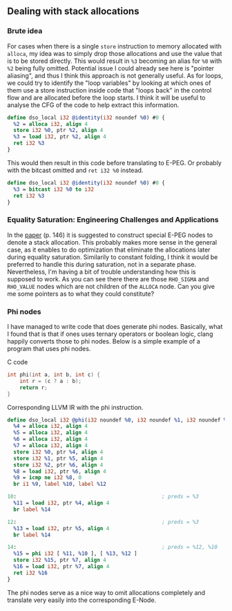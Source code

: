 ## Dealing with stack allocations
### Brute idea
For cases when there is a single `store` instruction to memory allocated with `alloca`, my idea was to simply drop those allocations and use the value that is to be stored directly.
This would result in `%3` becoming an alias for `%0` with `%2` being fully omitted. Potential issue I could already see here is "pointer aliasing", and thus I think this approach is not generally useful.
As for loops, we could try to identify the "loop variables" by looking at which ones of them use a store instruction inside code that "loops back" in the control flow and are allocated before the loop starts.
I think it will be useful to analyse the CFG of the code to help extract this information.

```llvm
define dso_local i32 @identity(i32 noundef %0) #0 {
  %2 = alloca i32, align 4
  store i32 %0, ptr %2, align 4
  %3 = load i32, ptr %2, align 4
  ret i32 %3
}
```
This would then result in this code before translating to E-PEG. Or probably with the bitcast omitted and `ret i32 %0` instead.
```llvm
define dso_local i32 @identity(i32 noundef %0) #0 {
  %3 = bitcast i32 %0 to i32
  ret i32 %3
}
```
### Equality Saturation: Engineering Challenges and Applications
In the [paper](https://rosstate.org/publications/eqsat/MikeThesis.pdf) (p. 146) it is suggested to construct special E-PEG nodes to denote a stack allocation. This probably makes more sense in the general case, as
it enables to do optimization that eliminate the allocations later during equality saturation. Similarily to constant folding, I think it would be preferred to handle this during saturation, not in a separate phase.
Nevertheless, I'm having a bit of trouble understanding how this is supposed to work. As you can see there there are those `RHO_SIGMA` and `RHO_VALUE` nodes which are not children of the `ALLOCA` node. Can you give me
some pointers as to what they could constitute?

### Phi nodes
I have managed to write code that does generate phi nodes. Basically, what I found that is that if ones uses ternary operators or boolean logic, clang happily converts those to phi nodes. Below is a simple example of a program that uses phi nodes.


C code
```c
int phi(int a, int b, int c) {
    int r = (c ? a : b);
    return r;
}
```


Corresponding LLVM IR with the phi instruction.
```llvm
define dso_local i32 @phi(i32 noundef %0, i32 noundef %1, i32 noundef %2) #0 {
  %4 = alloca i32, align 4
  %5 = alloca i32, align 4
  %6 = alloca i32, align 4
  %7 = alloca i32, align 4
  store i32 %0, ptr %4, align 4
  store i32 %1, ptr %5, align 4
  store i32 %2, ptr %6, align 4
  %8 = load i32, ptr %6, align 4
  %9 = icmp ne i32 %8, 0
  br i1 %9, label %10, label %12

10:                                               ; preds = %3
  %11 = load i32, ptr %4, align 4
  br label %14

12:                                               ; preds = %3
  %13 = load i32, ptr %5, align 4
  br label %14

14:                                               ; preds = %12, %10
  %15 = phi i32 [ %11, %10 ], [ %13, %12 ]
  store i32 %15, ptr %7, align 4
  %16 = load i32, ptr %7, align 4
  ret i32 %16
}
```

The phi nodes serve as a nice way to omit allocations completely and translate very easily into the corresponding E-Node.
